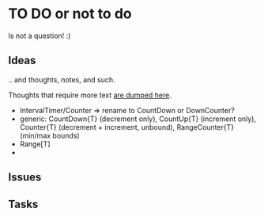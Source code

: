 ﻿# TO DO or not to do
Is not a question! :)

## Ideas 
.. and thoughts, notes, and such. 

Thoughts that require more text [are dumped here](https://docs.google.com/document/d/1-DriECYBUQ5_OHENpbeBYVUuWMuBsNj0mvO7xnZ1iZM/edit?usp=sharing).

- IntervalTimer/Counter => rename to CountDown or DownCounter?
- generic: CountDown{T} (decrement only), CountUp{T} (increment only), Counter{T} (decrement + increment, unbound), RangeCounter{T} (min/max bounds)
- Range[T]
- 

## Issues

## Tasks
